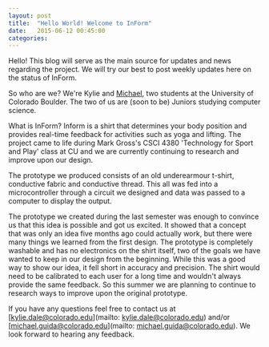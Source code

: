 ```yaml
---
layout: post
title:  "Hello World! Welcome to InForm"
date:   2015-06-12 00:45:00
categories:
---
```


Hello! This blog will serve as the main source for updates and news regarding the project. We will try our best to post weekly updates here on the status of InForm.

So who are we? We're Kylie and [Michael](http://mguida22.github.io), two students at the University of Colorado Boulder. The two of us are (soon to be) Juniors studying computer science.

What is InForm? Inform is a shirt that determines your body position and provides real-time feedback for activities such as yoga and lifting. The project came to life during Mark Gross's CSCI 4380 'Technology for Sport and Play' class at CU and we are currently continuing to research and improve upon our design.

The prototype we produced consists of an old underearmour t-shirt, conductive fabric and conductive thread. This all was fed into a microcontroller through a circuit we designed and data was passed to a computer to display the output.

The prototype we created during the last semester was enough to convince us that this idea is possible and got us excited. It showed that a concept that was only an idea five months ago could actually work, but there were many things we learned from the first design. The prototype is completely washable and has no electronics on the shirt itself, two of the goals we have wanted to keep in our design from the beginning. While this was a good way to show our idea, it fell short in accuracy and precision. The shirt would need to be calibrated to each user for a long time and wouldn't always provide the same feedback. So this summer we are planning to continue to research ways to improve upon the original prototype.

If you have any questions feel free to contact us at [kylie.dale@colorado.edu](mailto: kylie.dale@colorado.edu) and/or [michael.guida@colorado.edu](mailto: michael.guida@colorado.edu). We look forward to hearing any feedback.

